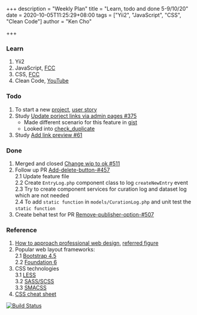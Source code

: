 +++
description = "Weekly Plan"
title = "Learn, todo and done 5-9/10/20"
date = 2020-10-05T11:25:29+08:00
tags = ["Yii2", "JavaScript", "CSS", "Clean Code"]
author = "Ken Cho"

+++  
### Learn
1. Yii2
2. JavaScript, [FCC](https://www.freecodecamp.org/learn/)
3. CSS, [FCC](https://www.freecodecamp.org/learn/)
4. Clean Code, [YouTube](https://www.youtube.com/watch?v=7EmboKQH8lM)

### Todo
1. To start a new [project](https://drive.google.com/file/d/1bCUUq86WwNko8u1JImGmj96s3Rqv0Ldj/view?usp=sharing), [user story](https://docs.google.com/document/d/1CopK9e9QclOd91WRN1LREEBefMDb5cWoHiElj3IfKLc/edit#heading=h.2b6t0w755r3s)
2. Study [Update porject links via admin pages #375](https://github.com/gigascience/gigadb-website/issues/375)
    - Made different scenario for this feature in [gist](https://gist.github.com/kencho51/8dfa5d10e43cba34e88a5c1069dfffff)
    - Looked into [check_duplicate](https://gist.github.com/kencho51/f55a1a207d6b670d10f0bde79172585e)
3. Study [Add link preview #61](https://github.com/gigascience/gigadb-website/issues/61)

### Done
1. Merged and closed [Change wip to ok #511](https://github.com/gigascience/gigadb-website/pull/511)
2. Follow up PR [Add-delete-button-#457](https://github.com/gigascience/gigadb-website/pull/503)  
    2.1 Update feature file  
    2.2 Create `EntryLog.php` component class to log `createNewEntry` event  
    2.3 Try to create component services for curation log and dataset log which are not needed  
    2.4 To add `static function` in `models/CurationLog.php` and unit test the `static function`  
3. Create behat test for PR [Remove-publisher-option-#507](https://github.com/gigascience/gigadb-website/pull/507)

### Reference
1. [How to approach professional web design](https://www.webstyleguide.com/8-graphic-design.html), [referred figure](https://www.flickr.com/photos/webstyleguide/albums/72157685791437642)
2. Popular web layout frameworks:  
    2.1 [Bootstrap 4.5](https://getbootstrap.com/docs/4.5/getting-started/introduction/)  
    2.2 [Foundation 6](https://get.foundation/)  
3. CSS technologies  
    3.1 [LESS](http://lesscss.org)  
    3.2 [SASS/SCSS](https://sass-lang.com)  
    3.3 [SMACSS](http://smacss.com)  
4. [CSS cheat sheet](https://jvns.ca/blog/2020/08/10/some-more-css-comics/)  


[![Build Status](https://travis-ci.org/kencho51/gigathing.svg?branch=master)](https://travis-ci.org/kencho51/gigathing)



